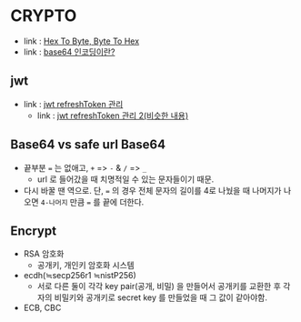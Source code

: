 # CRYPTO
- link : [Hex To Byte, Byte To Hex](https://m.blog.naver.com/PostView.naver?blogId=phm0515&logNo=20167769706&proxyReferer=https:%2F%2Fwww.google.com%2F)
- link : [base64 인코딩이란?](https://effectivesquid.tistory.com/entry/Base64-%EC%9D%B8%EC%BD%94%EB%94%A9%EC%9D%B4%EB%9E%80)

## jwt
- link : [jwt refreshToken 관리](https://velog.io/@from_numpy/NestJS-How-to-implement-Refresh-Token-with-JWT#-refresh-token%EC%9D%80-%EC%99%9C-%EB%93%B1%EC%9E%A5%ED%95%98%EC%98%80%EB%8A%94%EA%B0%80)
    - link : [jwt refreshToken 관리 2(비슷한 내용)](https://soonyubi.github.io/jwt-refresh-token/)

## Base64 vs safe url Base64
- 끝부분 `=` 는 없애고, `+` => `-` & `/` => `_`
    - url 로 들어갔을 때 치명적일 수 있는 문자들이기 때문.
- 다시 바꿀 땐 역으로. 단, `=` 의 경우 전체 문자의 길이를 4로 나눴을 때 나머지가 나오면 `4-나머지` 만큼 `=` 를 끝에 더한다.
    
## Encrypt
- RSA 암호화
    - 공개키, 개인키 암호화 시스템
- ecdh(≒secp256r1 ≒nistP256)
    - 서로 다른 둘이 각각 key pair(공개, 비밀) 을 만들어서 공개키를 교환한 후 각자의 비밀키와 공개키로 secret key 를 만들었을 때 그 값이 같아야함.
- ECB, CBC